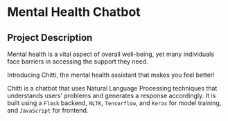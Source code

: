 # Mental Health Chatbot

## Project Description

Mental health is a vital aspect of overall well-being, yet many individuals face barriers in accessing the support they need. 

Introducing Chitti, the mental health assistant that makes you feel better!

Chitti is a chatbot that uses Natural Language Processing techniques that understands users' problems and generates a response accordingly. It is built using a `Flask` backend, `NLTK`, `Tensorflow`, and `Keras` for model training, and `JavaScript` for frontend.

